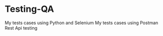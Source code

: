 # Testing-QA
My tests cases using Python and Selenium
My tests cases using Postman Rest Api testing
